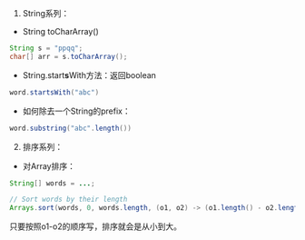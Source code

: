 1. String系列：
- String toCharArray()
```Java
String s = "ppqq";
char[] arr = s.toCharArray();
```
- String.start**s**With方法：返回boolean
```Java
word.startsWith("abc")
```
- 如何除去一个String的prefix：
```Java
word.substring("abc".length())
```

2. 排序系列：
- 对Array排序：
```Java
String[] words = ...;

// Sort words by their length
Arrays.sort(words, 0, words.length, (o1, o2) -> (o1.length() - o2.length()));
```
只要按照o1-o2的顺序写，排序就会是从小到大。
